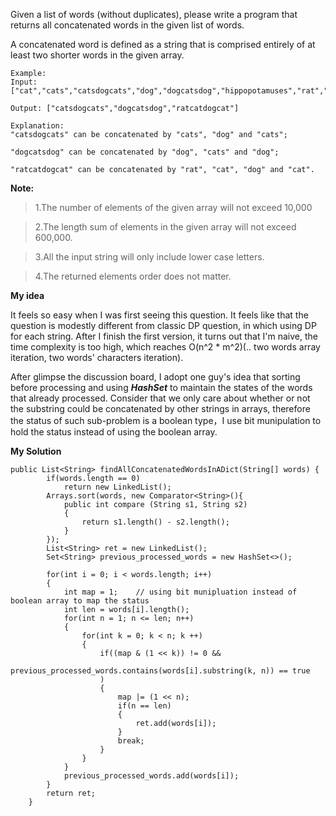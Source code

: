 Given a list of words (without duplicates), please write a program that returns all concatenated words in the given list of words.

A concatenated word is defined as a string that is comprised entirely of at least two shorter words in the given array.

```
Example:
Input: ["cat","cats","catsdogcats","dog","dogcatsdog","hippopotamuses","rat","ratcatdogcat"]

Output: ["catsdogcats","dogcatsdog","ratcatdogcat"]

Explanation: 
"catsdogcats" can be concatenated by "cats", "dog" and "cats"; 

"dogcatsdog" can be concatenated by "dog", "cats" and "dog"; 
 
"ratcatdogcat" can be concatenated by "rat", "cat", "dog" and "cat".
```

__Note:__
>1.The number of elements of the given array will not exceed 10,000

>2.The length sum of elements in the given array will not exceed 600,000.

>3.All the input string will only include lower case letters.

>4.The returned elements order does not matter.

__My idea__

It feels so easy when I was first seeing this question. It feels like that the question is modestly different from classic DP question, in which using DP for each string. After I finish the first version, it turns out that I'm naive, the time complexity is too high, which reaches O(n^2 * m^2)(.. two words array iteration, two words' characters iteration).

After glimpse the discussion board, I adopt one guy's idea that sorting before processing and using ___HashSet___ to maintain the states of the words that already processed. Consider that we only care about whether or not the substring could be concatenated by other strings in arrays, therefore the status of such sub-problem is a boolean type，I use bit munipulation to hold the status instead of using the boolean array.

__My Solution__
```
public List<String> findAllConcatenatedWordsInADict(String[] words) {
        if(words.length == 0)
            return new LinkedList();
        Arrays.sort(words, new Comparator<String>(){
            public int compare (String s1, String s2)
            {
                return s1.length() - s2.length();
            }
        });
        List<String> ret = new LinkedList();
        Set<String> previous_processed_words = new HashSet<>();
        
        for(int i = 0; i < words.length; i++)
        {
            int map = 1;    // using bit munipluation instead of boolean array to map the status
            int len = words[i].length();
            for(int n = 1; n <= len; n++)
            {
                for(int k = 0; k < n; k ++)
                {
                    if((map & (1 << k)) != 0 &&
                    previous_processed_words.contains(words[i].substring(k, n)) == true
                    )
                    {
                        map |= (1 << n);
                        if(n == len)
                        {
                            ret.add(words[i]);
                        }
                        break;
                    }
                }
            }
            previous_processed_words.add(words[i]);
        }
        return ret;
    }
```
